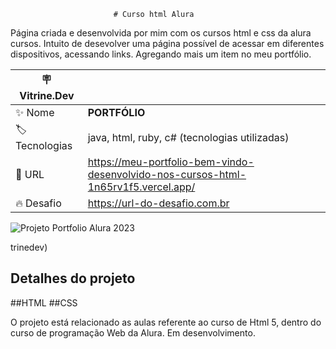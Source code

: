                            # Curso html Alura

Página criada e desenvolvida por mim com os cursos html e css da alura cursos. Intuito de desevolver uma página possível de acessar em diferentes dispositivos, acessando links. Agregando mais um item no meu portfólio.

| :placard: Vitrine.Dev |     |
| -------------  | --- |
| :sparkles: Nome        | **PORTFÓLIO**
| :label: Tecnologias | java, html, ruby, c# (tecnologias utilizadas)
| :rocket: URL         | https://meu-portfolio-bem-vindo-desenvolvido-nos-cursos-html-1n65rv1f5.vercel.app/
| :fire: Desafio     | https://url-do-desafio.com.br

<!-- Inserir imagem com a #vitrinedev ao final do link -->
![Projeto Portfolio Alura 2023](https://github.com/rafaelunderscorerdrigs/literate-train/assets/130865143/333a942a-105a-41e2-b256-fa4068561c21#vitrineDev)

trinedev)


## Detalhes do projeto
##HTML
##CSS

O projeto está relacionado as aulas referente ao curso de Html 5, dentro do curso de programação Web da Alura. Em desenvolvimento.
